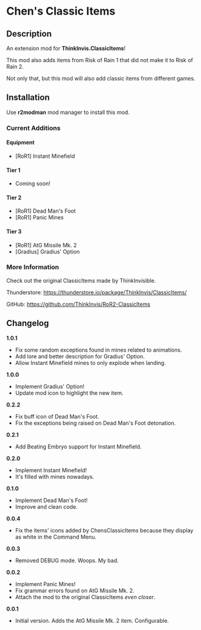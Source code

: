 # Chen's Classic Items

## Description

An extension mod for **ThinkInvis.ClassicItems**!

This mod also adds items from Risk of Rain 1 that did not make it to Risk of Rain 2.

Not only that, but this mod will also add classic items from different games.

## Installation

Use **r2modman** mod manager to install this mod.

### Current Additions
#### Equipment
- [RoR1] Instant Minefield
#### Tier 1
- Coming soon!
#### Tier 2
- [RoR1] Dead Man's Foot
- [RoR1] Panic Mines
#### Tier 3
- [RoR1] AtG Missile Mk. 2
- [Gradius] Gradius' Option

### More Information

Check out the original ClassicItems made by ThinkInvisible.

Thunderstore: https://thunderstore.io/package/ThinkInvis/ClassicItems/

GitHub: https://github.com/ThinkInvis/RoR2-ClassicItems

## Changelog

**1.0.1**
- Fix some random exceptions found in mines related to animations.
- Add lore and better description for Gradius' Option.
- Allow Instant Minefield mines to only explode when landing.

**1.0.0**
- Implement Gradius' Option!
- Update mod icon to highlight the new item.

**0.2.2**
- Fix buff icon of Dead Man's Foot.
- Fix the exceptions being raised on Dead Man's Foot detonation.

**0.2.1**
- Add Beating Embryo support for Instant Minefield.

**0.2.0**
- Implement Instant Minefield!
- It's filled with mines nowadays.

**0.1.0**
- Implement Dead Man's Foot!
- Improve and clean code.

**0.0.4**
- Fix the items' icons added by ChensClassicItems because they display as white in the Command Menu.

**0.0.3**
- Removed DEBUG mode. Woops. My bad.

**0.0.2**
- Implement Panic Mines!
- Fix grammar errors found on AtG Missile Mk. 2.
- Attach the mod to the original ClassicItems *even closer*.

**0.0.1**
- Initial version. Adds the AtG Missile Mk. 2 item. Configurable.